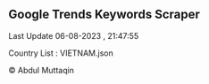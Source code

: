 

## Google Trends Keywords Scraper 
 
Last Update 06-08-2023 , 21:47:55

Country List :
VIETNAM.json



© Abdul Muttaqin 
